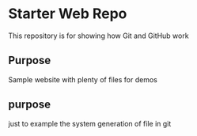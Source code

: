 # Starter Web Repo

This repository is for showing how Git and GitHub work

## Purpose

Sample website with plenty of files for demos

## purpose

just to example the system generation of file in git

